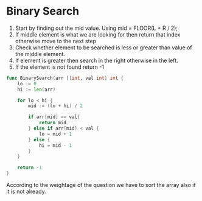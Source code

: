 # Binary Search

1. Start by finding out the mid value. Using mid = FLOOR(L + R / 2);
2. If middle element is what we are looking for then return that index otherwise move to the next step
3. Check whether element to be searched is less or greater than value of the middle element.
4. If element is greater then search in the right otherwise in the left.
5. If the element is not found return -1

```go
func BinarySearch(arr []int, val int) int {
    lo := 0
    hi := len(arr)

    for lo < hi {
        mid := (lo + hi) / 2

        if arr[mid] == val{
            return mid
        } else if arr[mid] < val {
            lo = mid + 1
        } else {
            hi = mid - 1
        }
    }

    return -1
}
```

According to the weightage of the question we have to sort the array also if it is not already.
